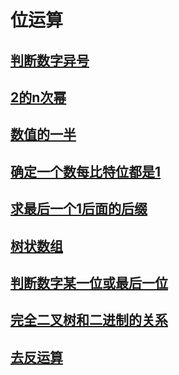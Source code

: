 # 位运算
## [判断数字异号](基本算法/判断数字异号.md)
## [2的n次幂](基本算法/2的n次幂.md)
## [数值的一半](基本算法/数值的一半_右移1位.md)
## [确定一个数每比特位都是1](基本算法/确定一个数每比特位都是1.md)
## [求最后一个1后面的后缀](基本算法/求最后一个1后面的后缀.md)
## [树状数组](基本算法/树状数组.md)
## [判断数字某一位或最后一位](基本算法/判断数字某一位或最后一位.md)
## [完全二叉树和二进制的关系](基本算法/完全二叉树和二进制的关系.md)
## [去反运算](基本算法/取反运算.md)
